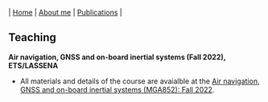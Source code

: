 | [Home](index.md) | [About me](aboutme.md) | [Publications](publications.md) | 


## Teaching 
**Air navigation, GNSS and on-board inertial systems (Fall 2022), ETS/LASSENA**

- All materials and details of the course are avaialble at the [Air navigation, GNSS and on-board inertial systems (MGA852): Fall 2022](MGA852_main.md).
